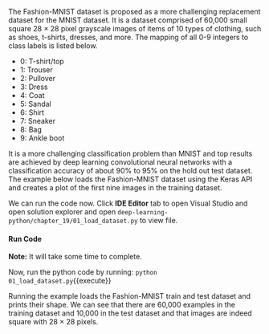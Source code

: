 The Fashion-MNIST dataset is proposed as a more challenging replacement dataset for the
MNIST dataset. It is a dataset comprised of 60,000 small square 28 × 28 pixel grayscale images
of items of 10 types of clothing, such as shoes, t-shirts, dresses, and more. The mapping of all
0-9 integers to class labels is listed below.
- 0: T-shirt/top
- 1: Trouser
- 2: Pullover
- 3: Dress
- 4: Coat
- 5: Sandal
- 6: Shirt
- 7: Sneaker
- 8: Bag
- 9: Ankle boot

It is a more challenging classification problem than MNIST and top results are achieved by
deep learning convolutional neural networks with a classification accuracy of about 90% to 95%
on the hold out test dataset. The example below loads the Fashion-MNIST dataset using the
Keras API and creates a plot of the first nine images in the training dataset.

We can run the code now. Click **IDE Editor** tab to open Visual Studio and open solution explorer and open `deep-learning-python/chapter_19/01_load_dataset.py` to view file.

#### Run Code
**Note:** It will take some time to complete.

Now, run the python code by running: `python 01_load_dataset.py`{{execute}}

Running the example loads the Fashion-MNIST train and test dataset and prints their shape.
We can see that there are 60,000 examples in the training dataset and 10,000 in the test dataset
and that images are indeed square with 28 × 28 pixels.
